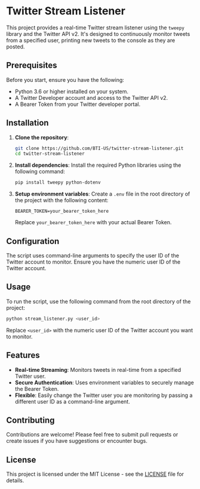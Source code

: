 # Twitter Stream Listener

This project provides a real-time Twitter stream listener using the `tweepy` library and the Twitter API v2. It's designed to continuously monitor tweets from a specified user, printing new tweets to the console as they are posted.

## Prerequisites

Before you start, ensure you have the following:

- Python 3.6 or higher installed on your system.
- A Twitter Developer account and access to the Twitter API v2.
- A Bearer Token from your Twitter developer portal.

## Installation

1. **Clone the repository**:
   ```bash
   git clone https://github.com/BTI-US/twitter-stream-listener.git
   cd twitter-stream-listener
   ```

2. **Install dependencies**:
   Install the required Python libraries using the following command:
   ```bash
   pip install tweepy python-dotenv
   ```

3. **Setup environment variables**:
   Create a `.env` file in the root directory of the project with the following content:
   ```plaintext
   BEARER_TOKEN=your_bearer_token_here
   ```
   Replace `your_bearer_token_here` with your actual Bearer Token.

## Configuration

The script uses command-line arguments to specify the user ID of the Twitter account to monitor. Ensure you have the numeric user ID of the Twitter account.

## Usage

To run the script, use the following command from the root directory of the project:

```bash
python stream_listener.py <user_id>
```

Replace `<user_id>` with the numeric user ID of the Twitter account you want to monitor.

## Features

- **Real-time Streaming**: Monitors tweets in real-time from a specified Twitter user.
- **Secure Authentication**: Uses environment variables to securely manage the Bearer Token.
- **Flexible**: Easily change the Twitter user you are monitoring by passing a different user ID as a command-line argument.

## Contributing

Contributions are welcome! Please feel free to submit pull requests or create issues if you have suggestions or encounter bugs.

## License

This project is licensed under the MIT License - see the [LICENSE](LICENSE) file for details.

